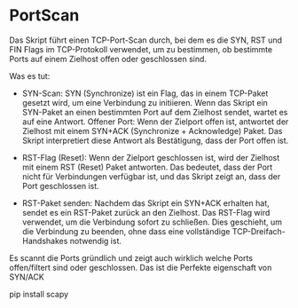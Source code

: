 # PortScan #

Das Skript führt einen TCP-Port-Scan durch, bei dem es die SYN, RST und FIN Flags im TCP-Protokoll verwendet, um zu bestimmen, ob bestimmte Ports auf einem Zielhost offen oder geschlossen sind.

Was es tut:

- SYN-Scan:
SYN (Synchronize) ist ein Flag, das in einem TCP-Paket gesetzt wird, um eine Verbindung zu initiieren. Wenn das Skript ein SYN-Paket an einen bestimmten Port auf dem Zielhost sendet, wartet es auf eine Antwort.
Offener Port: Wenn der Zielport offen ist, antwortet der Zielhost mit einem SYN+ACK (Synchronize + Acknowledge) Paket. Das Skript interpretiert diese Antwort als Bestätigung, dass der Port offen ist.

- RST-Flag (Reset):
Wenn der Zielport geschlossen ist, wird der Zielhost mit einem RST (Reset) Paket antworten. Das bedeutet, dass der Port nicht für Verbindungen verfügbar ist, und das Skript zeigt an, dass der Port geschlossen ist.

- RST-Paket senden:
Nachdem das Skript ein SYN+ACK erhalten hat, sendet es ein RST-Paket zurück an den Zielhost. Das RST-Flag wird verwendet, um die Verbindung sofort zu schließen. Dies geschieht, um die Verbindung zu beenden, ohne dass eine vollständige TCP-Dreifach-Handshakes notwendig ist.


Es scannt die Ports gründlich und zeigt auch wirklich welche Ports offen/filtert sind oder geschlossen. Das ist die Perfekte eigenschaft von SYN/ACK


pip install scapy
